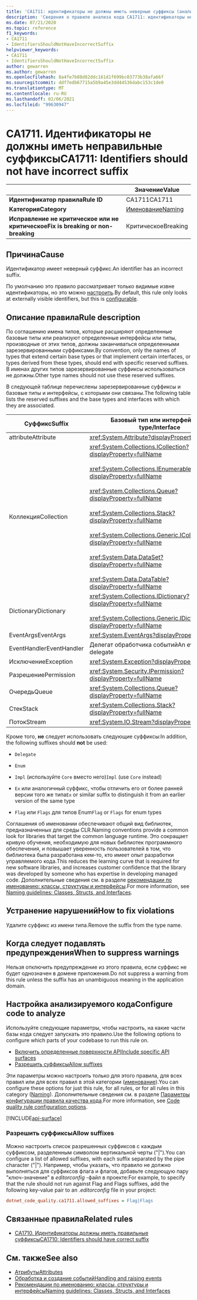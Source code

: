 ```yaml
---
title: 'CA1711: идентификаторы не должны иметь неверные суффиксы (анализ кода)'
description: 'Сведения о правиле анализа кода CA1711: идентификаторы не должны иметь неправильные суффиксы'
ms.date: 07/21/2020
ms.topic: reference
f1_keywords:
- CA1711
- IdentifiersShouldNotHaveIncorrectSuffix
helpviewer_keywords:
- CA1711
- IdentifiersShouldNotHaveIncorrectSuffix
author: gewarren
ms.author: gewarren
ms.openlocfilehash: 8a4fe7b88d82ddc161d1f699bc03773b38afa66f
ms.sourcegitcommit: ddf7edb67715a5b9a45e3dd44536dabc153c1de0
ms.translationtype: MT
ms.contentlocale: ru-RU
ms.lasthandoff: 02/06/2021
ms.locfileid: "99630947"
---
```

# <a name="ca1711-identifiers-should-not-have-incorrect-suffix"></a><span data-ttu-id="cd146-103">CA1711. Идентификаторы не должны иметь неправильные суффиксы</span><span class="sxs-lookup"><span data-stu-id="cd146-103">CA1711: Identifiers should not have incorrect suffix</span></span>

| | <span data-ttu-id="cd146-104">Значение</span><span class="sxs-lookup"><span data-stu-id="cd146-104">Value</span></span> |
|-|-|
| <span data-ttu-id="cd146-105">**Идентификатор правила**</span><span class="sxs-lookup"><span data-stu-id="cd146-105">**Rule ID**</span></span> |<span data-ttu-id="cd146-106">CA1711</span><span class="sxs-lookup"><span data-stu-id="cd146-106">CA1711</span></span>|
| <span data-ttu-id="cd146-107">**Категория**</span><span class="sxs-lookup"><span data-stu-id="cd146-107">**Category**</span></span> |[<span data-ttu-id="cd146-108">Именование</span><span class="sxs-lookup"><span data-stu-id="cd146-108">Naming</span></span>](naming-warnings.md)|
| <span data-ttu-id="cd146-109">**Исправление не критическое или не критическое**</span><span class="sxs-lookup"><span data-stu-id="cd146-109">**Fix is breaking or non-breaking**</span></span> |<span data-ttu-id="cd146-110">Критическое</span><span class="sxs-lookup"><span data-stu-id="cd146-110">Breaking</span></span>|

## <a name="cause"></a><span data-ttu-id="cd146-111">Причина</span><span class="sxs-lookup"><span data-stu-id="cd146-111">Cause</span></span>

<span data-ttu-id="cd146-112">Идентификатор имеет неверный суффикс.</span><span class="sxs-lookup"><span data-stu-id="cd146-112">An identifier has an incorrect suffix.</span></span>

<span data-ttu-id="cd146-113">По умолчанию это правило рассматривает только видимые извне идентификаторы, но это можно [настроить](#configure-code-to-analyze).</span><span class="sxs-lookup"><span data-stu-id="cd146-113">By default, this rule only looks at externally visible identifiers, but this is [configurable](#configure-code-to-analyze).</span></span>

## <a name="rule-description"></a><span data-ttu-id="cd146-114">Описание правила</span><span class="sxs-lookup"><span data-stu-id="cd146-114">Rule description</span></span>

<span data-ttu-id="cd146-115">По соглашению имена типов, которые расширяют определенные базовые типы или реализуют определенные интерфейсы или типы, производные от этих типов, должны заканчиваться определенными зарезервированными суффиксами.</span><span class="sxs-lookup"><span data-stu-id="cd146-115">By convention, only the names of types that extend certain base types or that implement certain interfaces, or types derived from these types, should end with specific reserved suffixes.</span></span> <span data-ttu-id="cd146-116">В именах других типов зарезервированные суффиксы использоваться не должны.</span><span class="sxs-lookup"><span data-stu-id="cd146-116">Other type names should not use these reserved suffixes.</span></span>

<span data-ttu-id="cd146-117">В следующей таблице перечислены зарезервированные суффиксы и базовые типы и интерфейсы, с которыми они связаны.</span><span class="sxs-lookup"><span data-stu-id="cd146-117">The following table lists the reserved suffixes and the base types and interfaces with which they are associated.</span></span>

|<span data-ttu-id="cd146-118">Суффикс</span><span class="sxs-lookup"><span data-stu-id="cd146-118">Suffix</span></span>|<span data-ttu-id="cd146-119">Базовый тип или интерфейс</span><span class="sxs-lookup"><span data-stu-id="cd146-119">Base type/Interface</span></span>|
|------------|--------------------------|
|<span data-ttu-id="cd146-120">attribute</span><span class="sxs-lookup"><span data-stu-id="cd146-120">Attribute</span></span>|<xref:System.Attribute?displayProperty=fullName>|
|<span data-ttu-id="cd146-121">Коллекция</span><span class="sxs-lookup"><span data-stu-id="cd146-121">Collection</span></span>|<xref:System.Collections.ICollection?displayProperty=fullName><br/><br/><xref:System.Collections.IEnumerable?displayProperty=fullName><br/><br/><xref:System.Collections.Queue?displayProperty=fullName><br/><br/><xref:System.Collections.Stack?displayProperty=fullName><br/><br/><xref:System.Collections.Generic.ICollection%601?displayProperty=fullName><br/><br/><xref:System.Data.DataSet?displayProperty=fullName><br/><br/><xref:System.Data.DataTable?displayProperty=fullName>|
|<span data-ttu-id="cd146-122">Dictionary</span><span class="sxs-lookup"><span data-stu-id="cd146-122">Dictionary</span></span>|<xref:System.Collections.IDictionary?displayProperty=fullName><br/><br/><xref:System.Collections.Generic.IDictionary%602?displayProperty=fullName>|
|<span data-ttu-id="cd146-123">EventArgs</span><span class="sxs-lookup"><span data-stu-id="cd146-123">EventArgs</span></span>|<xref:System.EventArgs?displayProperty=fullName>|
|<span data-ttu-id="cd146-124">EventHandler</span><span class="sxs-lookup"><span data-stu-id="cd146-124">EventHandler</span></span>|<span data-ttu-id="cd146-125">Делегат обработчика событий</span><span class="sxs-lookup"><span data-stu-id="cd146-125">An event-handler delegate</span></span>|
|<span data-ttu-id="cd146-126">Исключение</span><span class="sxs-lookup"><span data-stu-id="cd146-126">Exception</span></span>|<xref:System.Exception?displayProperty=fullName>|
|<span data-ttu-id="cd146-127">Разрешение</span><span class="sxs-lookup"><span data-stu-id="cd146-127">Permission</span></span>|<xref:System.Security.IPermission?displayProperty=fullName>|
|<span data-ttu-id="cd146-128">Очередь</span><span class="sxs-lookup"><span data-stu-id="cd146-128">Queue</span></span>|<xref:System.Collections.Queue?displayProperty=fullName>|
|<span data-ttu-id="cd146-129">Стек</span><span class="sxs-lookup"><span data-stu-id="cd146-129">Stack</span></span>|<xref:System.Collections.Stack?displayProperty=fullName>|
|<span data-ttu-id="cd146-130">Поток</span><span class="sxs-lookup"><span data-stu-id="cd146-130">Stream</span></span>|<xref:System.IO.Stream?displayProperty=fullName>|

<span data-ttu-id="cd146-131">Кроме того, **не** следует использовать следующие суффиксы:</span><span class="sxs-lookup"><span data-stu-id="cd146-131">In addition, the following suffixes should **not** be used:</span></span>

- `Delegate`

- `Enum`

- <span data-ttu-id="cd146-132">`Impl` (используйте `Core` вместо него)</span><span class="sxs-lookup"><span data-stu-id="cd146-132">`Impl` (use `Core` instead)</span></span>

- <span data-ttu-id="cd146-133">`Ex` или аналогичный суффикс, чтобы отличить его от более ранней версии того же типа</span><span class="sxs-lookup"><span data-stu-id="cd146-133">`Ex` or similar suffix to distinguish it from an earlier version of the same type</span></span>

- <span data-ttu-id="cd146-134">`Flag` или `Flags` для типов Enum</span><span class="sxs-lookup"><span data-stu-id="cd146-134">`Flag` or `Flags` for enum types</span></span>

<span data-ttu-id="cd146-135">Соглашения об именовании обеспечивают общий вид библиотек, предназначенных для среды CLR.</span><span class="sxs-lookup"><span data-stu-id="cd146-135">Naming conventions provide a common look for libraries that target the common language runtime.</span></span> <span data-ttu-id="cd146-136">Это сокращает кривую обучения, необходимую для новых библиотек программного обеспечения, и повышает уверенность пользователей в том, что библиотека была разработана кем-то, кто имеет опыт разработки управляемого кода.</span><span class="sxs-lookup"><span data-stu-id="cd146-136">This reduces the learning curve that is required for new software libraries, and increases customer confidence that the library was developed by someone who has expertise in developing managed code.</span></span> <span data-ttu-id="cd146-137">Дополнительные сведения см. в разделе [рекомендации по именованию: классы, структуры и интерфейсы](../../../standard/design-guidelines/names-of-classes-structs-and-interfaces.md).</span><span class="sxs-lookup"><span data-stu-id="cd146-137">For more information, see [Naming guidelines: Classes, Structs, and Interfaces](../../../standard/design-guidelines/names-of-classes-structs-and-interfaces.md).</span></span>

## <a name="how-to-fix-violations"></a><span data-ttu-id="cd146-138">Устранение нарушений</span><span class="sxs-lookup"><span data-stu-id="cd146-138">How to fix violations</span></span>

<span data-ttu-id="cd146-139">Удалите суффикс из имени типа.</span><span class="sxs-lookup"><span data-stu-id="cd146-139">Remove the suffix from the type name.</span></span>

## <a name="when-to-suppress-warnings"></a><span data-ttu-id="cd146-140">Когда следует подавлять предупреждения</span><span class="sxs-lookup"><span data-stu-id="cd146-140">When to suppress warnings</span></span>

<span data-ttu-id="cd146-141">Нельзя отключить предупреждение из этого правила, если суффикс не будет однозначен в домене приложения.</span><span class="sxs-lookup"><span data-stu-id="cd146-141">Do not suppress a warning from this rule unless the suffix has an unambiguous meaning in the application domain.</span></span>

## <a name="configure-code-to-analyze"></a><span data-ttu-id="cd146-142">Настройка анализируемого кода</span><span class="sxs-lookup"><span data-stu-id="cd146-142">Configure code to analyze</span></span>

<span data-ttu-id="cd146-143">Используйте следующие параметры, чтобы настроить, на какие части базы кода следует запускать это правило.</span><span class="sxs-lookup"><span data-stu-id="cd146-143">Use the following options to configure which parts of your codebase to run this rule on.</span></span>

- [<span data-ttu-id="cd146-144">Включить определенные поверхности API</span><span class="sxs-lookup"><span data-stu-id="cd146-144">Include specific API surfaces</span></span>](#include-specific-api-surfaces)
- [<span data-ttu-id="cd146-145">Разрешить суффиксы</span><span class="sxs-lookup"><span data-stu-id="cd146-145">Allow suffixes</span></span>](#allow-suffixes)

<span data-ttu-id="cd146-146">Эти параметры можно настроить только для этого правила, для всех правил или для всех правил в этой категории ([именование](naming-warnings.md)).</span><span class="sxs-lookup"><span data-stu-id="cd146-146">You can configure these options for just this rule, for all rules, or for all rules in this category ([Naming](naming-warnings.md)).</span></span> <span data-ttu-id="cd146-147">Дополнительные сведения см. в разделе [Параметры конфигурации правила качества кода](../code-quality-rule-options.md).</span><span class="sxs-lookup"><span data-stu-id="cd146-147">For more information, see [Code quality rule configuration options](../code-quality-rule-options.md).</span></span>

[!INCLUDE[api-surface](~/includes/code-analysis/api-surface.md)]

### <a name="allow-suffixes"></a><span data-ttu-id="cd146-148">Разрешить суффиксы</span><span class="sxs-lookup"><span data-stu-id="cd146-148">Allow suffixes</span></span>

<span data-ttu-id="cd146-149">Можно настроить список разрешенных суффиксов с каждым суффиксом, разделенным символом вертикальной черты ("|").</span><span class="sxs-lookup"><span data-stu-id="cd146-149">You can configure a list of allowed suffixes, with each suffix separated by the pipe character ("|").</span></span> <span data-ttu-id="cd146-150">Например, чтобы указать, что правило не должно выполняться для суффиксов флага и флагов, добавьте следующую пару "ключ-значение" в *editorconfig* -файл в проекте:</span><span class="sxs-lookup"><span data-stu-id="cd146-150">For example, to specify that the rule should not run against Flag and Flags suffixes, add the following key-value pair to an *.editorconfig* file in your project:</span></span>

```ini
dotnet_code_quality.ca1711.allowed_suffixes = Flag|Flags
```

## <a name="related-rules"></a><span data-ttu-id="cd146-151">Связанные правила</span><span class="sxs-lookup"><span data-stu-id="cd146-151">Related rules</span></span>

- [<span data-ttu-id="cd146-152">CA1710. Идентификаторы должны иметь правильные суффиксы</span><span class="sxs-lookup"><span data-stu-id="cd146-152">CA1710: Identifiers should have correct suffix</span></span>](ca1710.md)

## <a name="see-also"></a><span data-ttu-id="cd146-153">См. также</span><span class="sxs-lookup"><span data-stu-id="cd146-153">See also</span></span>

- [<span data-ttu-id="cd146-154">Атрибуты</span><span class="sxs-lookup"><span data-stu-id="cd146-154">Attributes</span></span>](../../../standard/design-guidelines/attributes.md)
- [<span data-ttu-id="cd146-155">Обработка и создание событий</span><span class="sxs-lookup"><span data-stu-id="cd146-155">Handling and raising events</span></span>](../../../standard/events/index.md)
- [<span data-ttu-id="cd146-156">Рекомендации по именованию: классы, структуры и интерфейсы</span><span class="sxs-lookup"><span data-stu-id="cd146-156">Naming guidelines: Classes, Structs, and Interfaces</span></span>](../../../standard/design-guidelines/names-of-classes-structs-and-interfaces.md)

